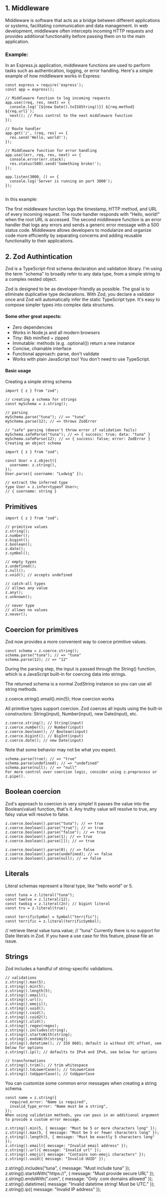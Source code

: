 
## 1. Middleware
Middleware is software that acts as a bridge between different applications or systems, facilitating communication and data management. In web development, middleware often intercepts incoming HTTP requests and provides additional functionality before passing them on to the main application.

### Example:
In an Express.js application, middleware functions are used to perform tasks such as authentication, logging, or error handling. Here's a simple example of how middleware works in Express:
```
const express = require('express');
const app = express();

// Middleware function to log incoming requests
app.use((req, res, next) => {
  console.log(`[${new Date().toISOString()}] ${req.method} ${req.url}`);
  next(); // Pass control to the next middleware function
});

// Route handler
app.get('/', (req, res) => {
  res.send('Hello, world!');
});

// Middleware function for error handling
app.use((err, req, res, next) => {
  console.error(err.stack);
  res.status(500).send('Something broke!');
});

app.listen(3000, () => {
  console.log('Server is running on port 3000');
});


```
In this example:

The first middleware function logs the timestamp, HTTP method, and URL of every incoming request.
The route handler responds with "Hello, world!" when the root URL is accessed.
The second middleware function is an error handler that logs any errors and sends a generic error message with a 500 status code.
Middleware allows developers to modularize and organize code more efficiently by separating concerns and adding reusable functionality to their applications.

## 2. Zod Authintication
Zod is a TypeScript-first schema declaration and validation library. I'm using the term "schema" to broadly refer to any data type, from a simple string to a complex nested object.

Zod is designed to be as developer-friendly as possible. The goal is to eliminate duplicative type declarations. With Zod, you declare a validator once and Zod will automatically infer the static TypeScript type. It's easy to compose simpler types into complex data structures.

#### Some other great aspects:

- Zero dependencies
- Works in Node.js and all modern browsers
- Tiny: 8kb minified + zipped
- Immutable: methods (e.g. .optional()) return a new instance
- Concise, chainable interface
- Functional approach: parse, don't validate
- Works with plain JavaScript too! You don't need to use TypeScript.



#### Basic usage
Creating a simple string schema
```
import { z } from "zod";

// creating a schema for strings
const mySchema = z.string();

// parsing
mySchema.parse("tuna"); // => "tuna"
mySchema.parse(12); // => throws ZodError

// "safe" parsing (doesn't throw error if validation fails)
mySchema.safeParse("tuna"); // => { success: true; data: "tuna" }
mySchema.safeParse(12); // => { success: false; error: ZodError }
Creating an object schema
```
```
import { z } from "zod";

const User = z.object({
  username: z.string(),
});
User.parse({ username: "Ludwig" });

// extract the inferred type
type User = z.infer<typeof User>;
// { username: string }
```
## Primitives
```
import { z } from "zod";

// primitive values
z.string();
z.number();
z.bigint();
z.boolean();
z.date();
z.symbol();

// empty types
z.undefined();
z.null();
z.void(); // accepts undefined

// catch-all types
// allows any value
z.any();
z.unknown();

// never type
// allows no values
z.never();
```
## Coercion for primitives
Zod now provides a more convenient way to coerce primitive values.
```
const schema = z.coerce.string();
schema.parse("tuna"); // => "tuna"
schema.parse(12); // => "12"
```
During the parsing step, the input is passed through the String() function, which is a JavaScript built-in for coercing data into strings.

The returned schema is a normal ZodString instance so you can use all string methods.

z.coerce.string().email().min(5);
How coercion works

All primitive types support coercion. Zod coerces all inputs using the built-in constructors: String(input), Number(input), new Date(input), etc.
```
z.coerce.string(); // String(input)
z.coerce.number(); // Number(input)
z.coerce.boolean(); // Boolean(input)
z.coerce.bigint(); // BigInt(input)
z.coerce.date(); // new Date(input)
```
Note that some behavior may not be what you expect.
```
schema.parse(true); // => "true"
schema.parse(undefined); // => "undefined"
schema.parse(null); // => "null"
For more control over coercion logic, consider using z.preprocess or z.pipe().
```
## Boolean coercion

Zod's approach to coercion is very simple! It passes the value into the Boolean(value) function, that's it. Any truthy value will resolve to true, any falsy value will resolve to false.
```
z.coerce.boolean().parse("tuna"); // => true
z.coerce.boolean().parse("true"); // => true
z.coerce.boolean().parse("false"); // => true
z.coerce.boolean().parse(1); // => true
z.coerce.boolean().parse([]); // => true

z.coerce.boolean().parse(0); // => false
z.coerce.boolean().parse(undefined); // => false
z.coerce.boolean().parse(null); // => false
```
## Literals
Literal schemas represent a literal type, like "hello world" or 5.
```
const tuna = z.literal("tuna");
const twelve = z.literal(12);
const twobig = z.literal(2n); // bigint literal
const tru = z.literal(true);

const terrificSymbol = Symbol("terrific");
const terrific = z.literal(terrificSymbol);
```
// retrieve literal value
tuna.value; // "tuna"
Currently there is no support for Date literals in Zod. If you have a use case for this feature, please file an issue.

 ## Strings
Zod includes a handful of string-specific validations.
```
// validations
z.string().max(5);
z.string().min(5);
z.string().length(5);
z.string().email();
z.string().url();
z.string().emoji();
z.string().uuid();
z.string().cuid();
z.string().cuid2();
z.string().ulid();
z.string().regex(regex);
z.string().includes(string);
z.string().startsWith(string);
z.string().endsWith(string);
z.string().datetime(); // ISO 8601; default is without UTC offset, see below for options
z.string().ip(); // defaults to IPv4 and IPv6, see below for options

// transformations
z.string().trim(); // trim whitespace
z.string().toLowerCase(); // toLowerCase
z.string().toUpperCase(); // toUpperCase
```

You can customize some common error messages when creating a string schema.
```
const name = z.string({
  required_error: "Name is required",
  invalid_type_error: "Name must be a string",
});
When using validation methods, you can pass in an additional argument to provide a custom error message.
```
```
z.string().min(5, { message: "Must be 5 or more characters long" });
z.string().max(5, { message: "Must be 5 or fewer characters long" });
z.string().length(5, { message: "Must be exactly 5 characters long" });
z.string().email({ message: "Invalid email address" });
z.string().url({ message: "Invalid url" });
z.string().emoji({ message: "Contains non-emoji characters" });
z.string().uuid({ message: "Invalid UUID" });
```
z.string().includes("tuna", { message: "Must include tuna" });
z.string().startsWith("https://", { message: "Must provide secure URL" });
z.string().endsWith(".com", { message: "Only .com domains allowed" });
z.string().datetime({ message: "Invalid datetime string! Must be UTC." });
z.string().ip({ message: "Invalid IP address" });
